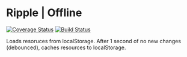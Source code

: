 # Ripple | Offline
[![Coverage Status](https://coveralls.io/repos/rijs/offline/badge.svg?branch=master&service=github)](https://coveralls.io/github/rijs/offline?branch=master)
[![Build Status](https://travis-ci.org/rijs/offline.svg)](https://travis-ci.org/rijs/offline)


Loads resoruces from localStorage. After 1 second of no new changes (debounced), caches resources to localStorage. 